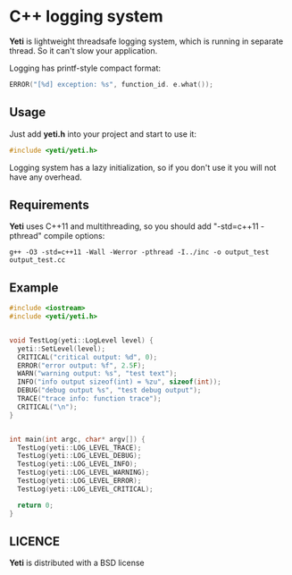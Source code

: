C++ logging system
==================

__Yeti__ is lightweight threadsafe logging system, which is running in separate thread.
So it can't slow your application.

Logging has printf-style compact format:
```cpp
ERROR("[%d] exception: %s", function_id. e.what());
```

## Usage

Just add __yeti.h__ into your project and start to use it:
```cpp
#include <yeti/yeti.h>
```
Logging system has a lazy initialization, so if you don't use it you will not have any overhead.

## Requirements

__Yeti__ uses C++11 and multithreading, so you should add "-std=c++11 -pthread" compile options:

```shell
g++ -O3 -std=c++11 -Wall -Werror -pthread -I../inc -o output_test output_test.cc
```


## Example

```cpp
#include <iostream>
#include <yeti/yeti.h>


void TestLog(yeti::LogLevel level) {
  yeti::SetLevel(level);
  CRITICAL("critical output: %d", 0);
  ERROR("error output: %f", 2.5F);
  WARN("warning output: %s", "test text");
  INFO("info output sizeof(int) = %zu", sizeof(int));
  DEBUG("debug output %s", "test debug output");
  TRACE("trace info: function trace");
  CRITICAL("\n");
}


int main(int argc, char* argv[]) {
  TestLog(yeti::LOG_LEVEL_TRACE);
  TestLog(yeti::LOG_LEVEL_DEBUG);
  TestLog(yeti::LOG_LEVEL_INFO);
  TestLog(yeti::LOG_LEVEL_WARNING);
  TestLog(yeti::LOG_LEVEL_ERROR);
  TestLog(yeti::LOG_LEVEL_CRITICAL);

  return 0;
}
```

## LICENCE

__Yeti__ is distributed with a BSD license
